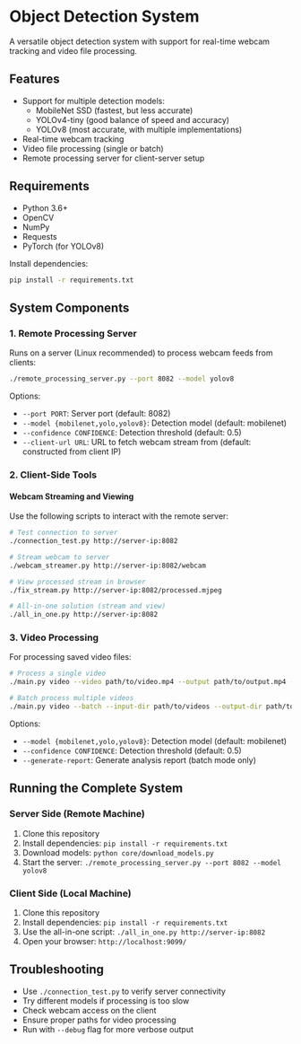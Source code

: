 # Object Detection System

A versatile object detection system with support for real-time webcam tracking and video file processing.

## Features

- Support for multiple detection models:
  - MobileNet SSD (fastest, but less accurate)
  - YOLOv4-tiny (good balance of speed and accuracy) 
  - YOLOv8 (most accurate, with multiple implementations)
- Real-time webcam tracking
- Video file processing (single or batch)
- Remote processing server for client-server setup

## Requirements

- Python 3.6+
- OpenCV
- NumPy
- Requests
- PyTorch (for YOLOv8)

Install dependencies:
```bash
pip install -r requirements.txt
```

## System Components

### 1. Remote Processing Server

Runs on a server (Linux recommended) to process webcam feeds from clients:

```bash
./remote_processing_server.py --port 8082 --model yolov8
```

Options:
- `--port PORT`: Server port (default: 8082)
- `--model {mobilenet,yolo,yolov8}`: Detection model (default: mobilenet)
- `--confidence CONFIDENCE`: Detection threshold (default: 0.5)
- `--client-url URL`: URL to fetch webcam stream from (default: constructed from client IP)

### 2. Client-Side Tools

#### Webcam Streaming and Viewing

Use the following scripts to interact with the remote server:

```bash
# Test connection to server
./connection_test.py http://server-ip:8082

# Stream webcam to server
./webcam_streamer.py http://server-ip:8082/webcam

# View processed stream in browser
./fix_stream.py http://server-ip:8082/processed.mjpeg

# All-in-one solution (stream and view)
./all_in_one.py http://server-ip:8082
```

### 3. Video Processing

For processing saved video files:

```bash
# Process a single video
./main.py video --video path/to/video.mp4 --output path/to/output.mp4 --model yolov8

# Batch process multiple videos
./main.py video --batch --input-dir path/to/videos --output-dir path/to/outputs --model yolov8
```

Options:
- `--model {mobilenet,yolo,yolov8}`: Detection model (default: mobilenet)
- `--confidence CONFIDENCE`: Detection threshold (default: 0.5)
- `--generate-report`: Generate analysis report (batch mode only)

## Running the Complete System

### Server Side (Remote Machine)

1. Clone this repository
2. Install dependencies: `pip install -r requirements.txt`
3. Download models: `python core/download_models.py`
4. Start the server: `./remote_processing_server.py --port 8082 --model yolov8`

### Client Side (Local Machine)

1. Clone this repository
2. Install dependencies: `pip install -r requirements.txt`
3. Use the all-in-one script: `./all_in_one.py http://server-ip:8082`
4. Open your browser: `http://localhost:9099/`

## Troubleshooting

- Use `./connection_test.py` to verify server connectivity
- Try different models if processing is too slow
- Check webcam access on the client
- Ensure proper paths for video processing
- Run with `--debug` flag for more verbose output 